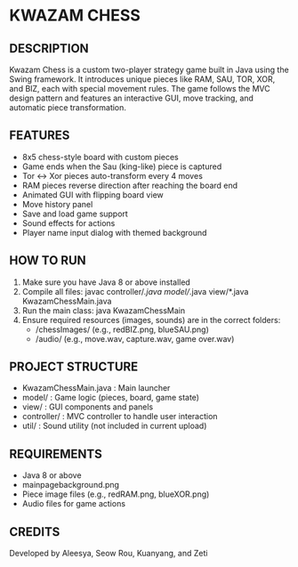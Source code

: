 KWAZAM CHESS
============

DESCRIPTION
-----------
Kwazam Chess is a custom two-player strategy game built in Java using the Swing framework. 
It introduces unique pieces like RAM, SAU, TOR, XOR, and BIZ, each with special movement rules. 
The game follows the MVC design pattern and features an interactive GUI, move tracking, 
and automatic piece transformation.

FEATURES
--------
- 8x5 chess-style board with custom pieces
- Game ends when the Sau (king-like) piece is captured
- Tor ↔ Xor pieces auto-transform every 4 moves
- RAM pieces reverse direction after reaching the board end
- Animated GUI with flipping board view
- Move history panel
- Save and load game support
- Sound effects for actions
- Player name input dialog with themed background

HOW TO RUN
----------
1. Make sure you have Java 8 or above installed
2. Compile all files:
   javac controller/*.java model/*.java view/*.java KwazamChessMain.java
3. Run the main class:
   java KwazamChessMain
4. Ensure required resources (images, sounds) are in the correct folders:
   - /chessImages/ (e.g., redBIZ.png, blueSAU.png)
   - /audio/ (e.g., move.wav, capture.wav, game over.wav)

PROJECT STRUCTURE
-----------------
- KwazamChessMain.java         : Main launcher
- model/                       : Game logic (pieces, board, game state)
- view/                        : GUI components and panels
- controller/                  : MVC controller to handle user interaction
- util/                        : Sound utility (not included in current upload)

REQUIREMENTS
------------
- Java 8 or above
- mainpagebackground.png
- Piece image files (e.g., redRAM.png, blueXOR.png)
- Audio files for game actions

CREDITS
-------
Developed by Aleesya, Seow Rou, Kuanyang, and Zeti
